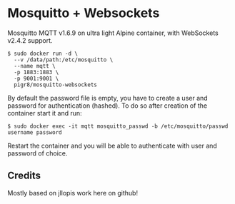 Mosquitto + Websockets
================
Mosquitto MQTT v1.6.9 on ultra light Alpine container, with WebSockets v2.4.2 support.

    $ sudo docker run -d \
      --v /data/path:/etc/mosquitto \
      --name mqtt \
      -p 1883:1883 \
      -p 9001:9001 \
      pigr8/mosquitto-websockets

By default the password file is empty, you have to create a user and password for authentication (hashed). To do so after creation of the container start it and run:

    $ sudo docker exec -it mqtt mosquitto_passwd -b /etc/mosquitto/passwd username password

Restart the container and you will be able to authenticate with user and password of choice.

## Credits

Mostly based on jllopis work here on github!

